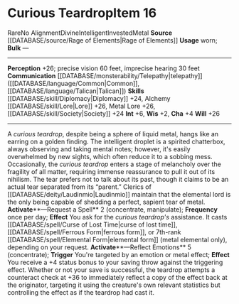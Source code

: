 ﻿---
alignment: No Alignment
element: Metal
id: '2612'
item_category: Intelligent Items
level: '16'
name: Curious Teardrop
rarity: Rare
source: '[[DATABASE/source/Rage of Elements|Rage of Elements]]'
subcategory: intelligentitem
trait:
- '[[DATABASE/trait/Divine|Divine]]'
- '[[DATABASE/trait/Intelligent|Intelligent]]'
- '[[DATABASE/trait/Invested|Invested]]'
- '[[DATABASE/trait/Metal|Metal]]'
- '[[DATABASE/trait/Rare|Rare]]'
type: Item
usage: worn

---
# Curious Teardrop<span class="item-type">Item 16</span>

<span class="trait-rare item-trait">Rare</span><span class="item-trait">No Alignment</span><span class="item-trait">Divine</span><span class="item-trait">Intelligent</span><span class="item-trait">Invested</span><span class="item-trait">Metal</span>
**Source** [[DATABASE/source/Rage of Elements|Rage of Elements]]
**Usage** worn; **Bulk** —

---
**Perception** +26; precise vision 60 feet, imprecise hearing 30 feet
**Communication** [[DATABASE/monsterability/Telepathy|telepathy]] ([[DATABASE/language/Common|Common]], [[DATABASE/language/Talican|Talican]])
**Skills** [[DATABASE/skill/Diplomacy|Diplomacy]] +24, Alchemy [[DATABASE/skill/Lore|Lore]] +26, Metal Lore +26, [[DATABASE/skill/Society|Society]] +24
**Int** +6, **Wis** +2, **Cha** +4
**Will** +26

---
A _curious teardrop_, despite being a sphere of liquid metal, hangs like an earring on a golden finding. The intelligent droplet is a spirited chatterbox, always observing and taking mental notes; however, it's easily overwhelmed by new sights, which often reduce it to a sobbing mess. Occasionally, the _curious teardrop_ enters a stage of melancholy over the fragility of all matter, requiring immense reassurance to pull it out of its nihilism.
 The tear prefers not to talk about its past, though it claims to be an actual tear separated from its “parent.” Clerics of [[DATABASE/deity/Laudinmio|Laudinmio]] maintain that the elemental lord is the only being capable of shedding a perfect, sapient tear of metal.
**Activate****—Request a Spell** <span class="action-icon">2</span> (concentrate, manipulate); **Frequency** once per day; **Effect** You ask for the _curious teardrop's_ assistance. It casts [[DATABASE/spell/Curse of Lost Time|curse of lost time]], [[DATABASE/spell/Ferrous Form|ferrous form]], or 7th-rank [[DATABASE/spell/Elemental Form|elemental form]] (metal elemental only), depending on your request.
**Activate****—Reflect Emotions** <span class="action-icon">5</span> (concentrate); **Trigger** You're targeted by an emotion or metal effect; **Effect** You receive a +4 status bonus to your saving throw against the triggering effect. Whether or not your save is successful, the teardrop attempts a counteract check at +36 to immediately reflect a copy of the effect back at the originator, targeting it using the creature's own relevant statistics but controlling the effect as if the teardrop had cast it.